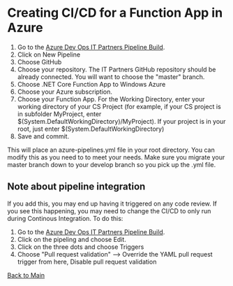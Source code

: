 # Creating CI/CD for a Function App in Azure

1. Go to the [Azure Dev Ops IT Partners Pipeline Build](https://dev.azure.com/itpartnersillinois/Pipeline%20Repository%20from%20Gitlab/_build). 
2. Click on New Pipeline
3. Choose GitHub
4. Choose your repository. The IT Partners GitHub repository should be already connected. You will want to choose the "master" branch. 
5. Choose .NET Core Function App to Windows Azure
6. Choose your Azure subscription. 
7. Choose your Function App. For the Working Directory, enter your working directory of your CS Project (for example, if your CS project is in subfolder MyProject, enter $(System.DefaultWorkingDirectory)/MyProject). If your project is in your root, just enter $(System.DefaultWorkingDirectory)
8. Save and commit. 

This will place an azure-pipelines.yml file in your root directory. You can modify this as you need to to meet your needs. Make sure you migrate your master branch down to your develop branch so you pick up the .yml file. 

## Note about pipeline integration

If you add this, you may end up having it triggered on any code review. If you see this happening, you may need to change the CI/CD to only run during Continous Integration. To do this:
1. Go to the [Azure Dev Ops IT Partners Pipeline Build](https://dev.azure.com/itpartnersillinois/Pipeline%20Repository%20from%20Gitlab/_build).
2. Click on the pipeling and choose Edit. 
3. Click on the three dots and choose Triggers
4. Choose "Pull request validation" --> Override the YAML pull request trigger from here, Disable pull request validation

[Back to Main](https://github.com/itpartnersillinois/tutorial/blob/master/README.md)
